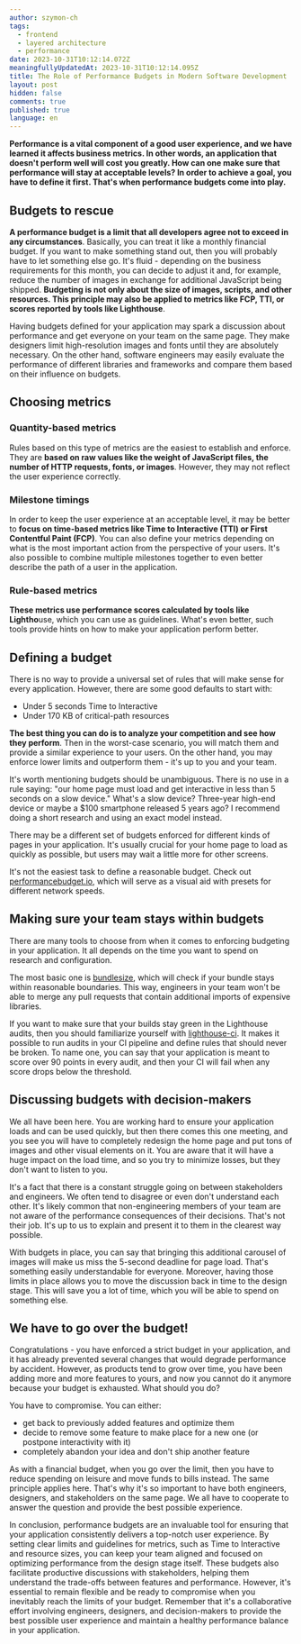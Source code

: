 ```yaml
---
author: szymon-ch
tags:
  - frontend
  - layered architecture
  - performance
date: 2023-10-31T10:12:14.072Z
meaningfullyUpdatedAt: 2023-10-31T10:12:14.095Z
title: The Role of Performance Budgets in Modern Software Development
layout: post
hidden: false
comments: true
published: true
language: en
---
```

**Performance is a vital component of a good user experience, and we have learned it affects business metrics. In other words, an application that doesn't perform well will cost you greatly. How can one make sure that performance will stay at acceptable levels? In order to achieve a goal, you have to define it first. That's when performance budgets come into play.**

## Budgets to rescue

**A performance budget is a limit that all developers agree not to exceed in any circumstances**. Basically, you can treat it like a monthly financial budget. If you want to make something stand out, then you will probably have to let something else go. It's fluid - depending on the business requirements for this month, you can decide to adjust it and, for example, reduce the number of images in exchange for additional JavaScript being shipped. **Budgeting is not only about the size of images, scripts, and other resources. This principle may also be applied to metrics like FCP, TTI, or scores reported by tools like Lighthouse**.

Having budgets defined for your application may spark a discussion about performance and get everyone on your team on the same page. They make designers limit high-resolution images and fonts until they are absolutely necessary. On the other hand, software engineers may easily evaluate the performance of different libraries and frameworks and compare them based on their influence on budgets.

## Choosing metrics

### Quantity-based metrics

Rules based on this type of metrics are the easiest to establish and enforce. They are **based on raw values like the weight of JavaScript files, the number of HTTP requests, fonts, or images**. However, they may not reflect the user experience correctly.

### Milestone timings

In order to keep the user experience at an acceptable level, it may be better to **focus on time-based metrics like Time to Interactive (TTI) or First Contentful Paint (FCP)**. You can also define your metrics depending on what is the most important action from the perspective of your users. It's also possible to combine multiple milestones together to even better describe the path of a user in the application.

### Rule-based metrics

**These metrics use performance scores calculated by tools like Lightho**use, which you can use as guidelines. What's even better, such tools provide hints on how to make your application perform better.

## Defining a budget

There is no way to provide a universal set of rules that will make sense for every application. However, there are some good defaults to start with:

* Under 5 seconds Time to Interactive
* Under 170 KB of critical-path resources

**The best thing you can do is to analyze your competition and see how they perform**. Then in the worst-case scenario, you will match them and provide a similar experience to your users. On the other hand, you may enforce lower limits and outperform them - it's up to you and your team.

It's worth mentioning budgets should be unambiguous. There is no use in a rule saying: "our home page must load and get interactive in less than 5 seconds on a slow device." What's a slow device? Three-year high-end device or maybe a $100 smartphone released 5 years ago? I recommend doing a short research and using an exact model instead.

There may be a different set of budgets enforced for different kinds of pages in your application. It's usually crucial for your home page to load as quickly as possible, but users may wait a little more for other screens.

It's not the easiest task to define a reasonable budget. Check out [performancebudget.io](https://performancebudget.io/), which will serve as a visual aid with presets for different network speeds.

## Making sure your team stays within budgets

There are many tools to choose from when it comes to enforcing budgeting in your application. It all depends on the time you want to spend on research and configuration.

The most basic one is [bundlesize](https://github.com/siddharthkp/bundlesize), which will check if your bundle stays within reasonable boundaries. This way, engineers in your team won't be able to merge any pull requests that contain additional imports of expensive libraries.

If you want to make sure that your builds stay green in the Lighthouse audits, then you should familiarize yourself with [lighthouse-ci](https://github.com/GoogleChrome/lighthouse-ci). It makes it possible to run audits in your CI pipeline and define rules that should never be broken. To name one, you can say that your application is meant to score over 90 points in every audit, and then your CI will fail when any score drops below the threshold.

## Discussing budgets with decision-makers

We all have been here. You are working hard to ensure your application loads and can be used quickly, but then there comes this one meeting, and you see you will have to completely redesign the home page and put tons of images and other visual elements on it. You are aware that it will have a huge impact on the load time, and so you try to minimize losses, but they don't want to listen to you.

It's a fact that there is a constant struggle going on between stakeholders and engineers. We often tend to disagree or even don't understand each other. It's likely common that non-engineering members of your team are not aware of the performance consequences of their decisions. That's not their job. It's up to us to explain and present it to them in the clearest way possible.

With budgets in place, you can say that bringing this additional carousel of images will make us miss the 5-second deadline for page load. That's something easily understandable for everyone. Moreover, having those limits in place allows you to move the discussion back in time to the design stage. This will save you a lot of time, which you will be able to spend on something else.

## We have to go over the budget!

Congratulations - you have enforced a strict budget in your application, and it has already prevented several changes that would degrade performance by accident. However, as products tend to grow over time, you have been adding more and more features to yours, and now you cannot do it anymore because your budget is exhausted. What should you do?

You have to compromise. You can either:

* get back to previously added features and optimize them
* decide to remove some feature to make place for a new one (or postpone interactivity with it)
* completely abandon your idea and don't ship another feature

As with a financial budget, when you go over the limit, then you have to reduce spending on leisure and move funds to bills instead. The same principle applies here. That's why it's so important to have both engineers, designers, and stakeholders on the same page. We all have to cooperate to answer the question and provide the best possible experience.

In conclusion, performance budgets are an invaluable tool for ensuring that your application consistently delivers a top-notch user experience. By setting clear limits and guidelines for metrics, such as Time to Interactive and resource sizes, you can keep your team aligned and focused on optimizing performance from the design stage itself. These budgets also facilitate productive discussions with stakeholders, helping them understand the trade-offs between features and performance. However, it's essential to remain flexible and be ready to compromise when you inevitably reach the limits of your budget. Remember that it's a collaborative effort involving engineers, designers, and decision-makers to provide the best possible user experience and maintain a healthy performance balance in your application.